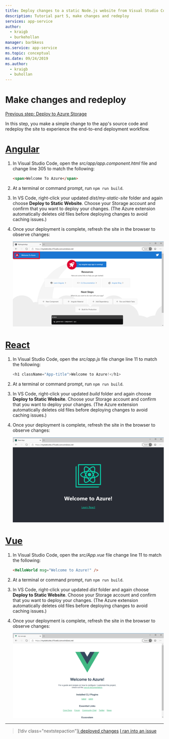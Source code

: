 ```yaml
---
title: Deploy changes to a static Node.js website from Visual Studio Code
description: Tutorial part 5, make changes and redeploy
services: app-service
author:
  - kraigb
  - burkehollan
manager: barbkess
ms.service: app-service
ms.topic: conceptual
ms.date: 09/24/2019
ms.author:
  - kraigb
  - buhollan
---
```


# Make changes and redeploy

[Previous step: Deploy to Azure Storage](tutorial-vscode-static-website-node-04.md)

In this step, you make a simple change to the app's source code and redeploy the site to experience the end-to-end deployment workflow.

# [Angular](#tab/angular)

1. In Visual Studio Code, open the _src/app/app.component.html_ file and change line 305 to match the following:

   ```html
   <span>Welcome To Azure</span>
   ```

1. At a terminal or command prompt, run `npm run build`.

1. In VS Code, right-click your updated _dist/my-static-site_ folder and again choose **Deploy to Static Website**. Choose your Storage account and confirm that you want to deploy your changes. (The Azure extension automatically deletes old files before deploying changes to avoid caching issues.)

1. Once your deployment is complete, refresh the site in the browser to observe changes:

   ![Changes in the app after redeployment](media/static-website/updated-azure-app-angular.png)

# [React](#tab/react)

1. In Visual Studio Code, open the _src/app.js_ file change line 11 to match the following:

   ```js
   <h1 className="App-title">Welcome to Azure!</h1>
   ```

1. At a terminal or command prompt, run `npm run build`.

1. In VS Code, right-click your updated _build_ folder and again choose **Deploy to Static Website**. Choose your Storage account and confirm that you want to deploy your changes. (The Azure extension automatically deletes old files before deploying changes to avoid caching issues.)

1. Once your deployment is complete, refresh the site in the browser to observe changes:

   ![Changes in the app after redeployment](media/static-website/updated-azure-app-react.png)

# [Vue](#tab/vue)

1. In Visual Studio Code, open the _src/App.vue_ file change line 11 to match the following:

   ```html
   <HelloWorld msg="Welcome to Azure!" />
   ```

1. At a terminal or command prompt, run `npm run build`.

1. In VS Code, right-click your updated _dist_ folder and again choose **Deploy to Static Website**. Choose your Storage account and confirm that you want to deploy your changes. (The Azure extension automatically deletes old files before deploying changes to avoid caching issues.)

1. Once your deployment is complete, refresh the site in the browser to observe changes:

   ![Changes in the app after redeployment](media/static-website/updated-azure-app-vue.png)

---

> [!div class="nextstepaction"][i deployed changes](tutorial-vscode-static-website-node-06.md) [I ran into an issue](https://www.research.net/r/PWZWZ52?tutorial=node-deployment-staticwebsite&step=code-change)

